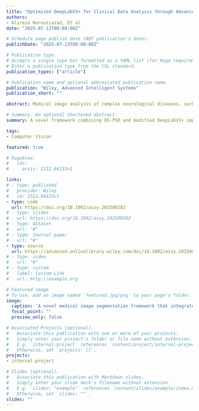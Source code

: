 ```yaml
---
title: "Optimized DeepLabV3+ for Clinical Data Analysis through Advanced Particle Swarm Optimization‐Based Channel Selection"
authors:
- Alireza Norouziazad, Et al.
date: "2025-07-13T00:00:00Z"

# Schedule page publish date (NOT publication's date).
publishDate: "2025-07-13T00:00:00Z"

# Publication type.
# Accepts a single type but formatted as a YAML list (for Hugo requirements).
# Enter a publication type from the CSL standard.
publication_types: ["article"]

# Publication name and optional abbreviated publication name.
publication: "Wiley, Advanced Intelligent Systems"
publication_short: ""

abstract: Medical image analysis of complex neurological diseases, such as brain tumors and Alzheimer's disease, is challenging due to subtle pathological features. Traditional deep learning models often extract redundant features that hinder segmentation accuracy. To address this limitation, a novel machine-learning framework is proposed that combines an Extended Exploration Particle Swarm Optimization (EE-PSO) algorithm with a modified DeepLabV3+ architecture to enhance feature selection and improve segmentation performance in medical imaging tasks. The two main contributions are 1) a structurally optimized DeepLabV3+ model that uses dynamic EE-PSO-driven channels instead of standard convolutional layers to adaptively prioritize important features during training, and 2) an improved PSO algorithm that incorporates particle reinitialization and adaptive inertia weight adjustment to reduce premature convergence and enhance global search capabilities. The atrous spatial pyramid pooling module has the EE-PSO component strategically incorporated inside it, allowing for the synergistic integration of multi-scale contextual information with optimal feature maps. The system demonstrates improvements in mean intersection over union (mIOU) of 2.7% and 2.8% when tested on Alzheimer's and brain tumor datasets. Through the integration of deep feature learning, this study improves the precision-autonomy trade-off in medical image analysis.

# Summary. An optional shortened abstract.
summary: A novel framework combining EE-PSO and modified DeepLabV3+ improves feature selection and segmentation of neurological disease images. Integrating multi-scale contextual information, it enhances mean IoU by 2.7–2.8% on Alzheimer’s and brain tumor datasets, boosting precision and autonomy in medical image analysis.

tags:
- Computer Vision

featured: true

# hugoblox:
#   ids:
#     arxiv: 1512.04133v1

links:
# - type: published
#   provider: Wiley
#   id: 1512.04133v1
- type: code
  url: https://doi.org/10.1002/aisy.202500282
# - type: slides
#   url: https://doi.org/10.1002/aisy.202500282
# - type: dataset
#   url: "#"
# - type: Journal paper
#   url: "#"
- type: source
  url: https://advanced.onlinelibrary.wiley.com/doi/10.1002/aisy.202500282
# - type: video
#   url: "#"
# - type: custom
#   label: Custom Link
#   url: http://example.org

# Featured image
# To use, add an image named `featured.jpg/png` to your page's folder. 
image:
  caption: 'A novel medical image segmentation framework that integrates an enhanced Particle Swarm Optimization (EE-PSO) into DeepLabV3+ to optimize feature selection. By dynamically identifying key channels in the atrous spatial pyramid pooling module, the method improves segmentation performance, achieving mIoU gains of 2.7% on Alzheimer''s and 2.8% on brain tumor datasets, effectively enhancing precision, robustness, and detection of subtle pathological features.'
  focal_point: ""
  preview_only: false

# Associated Projects (optional).
#   Associate this publication with one or more of your projects.
#   Simply enter your project's folder or file name without extension.
#   E.g. `internal-project` references `content/project/internal-project/index.md`.
#   Otherwise, set `projects: []`.
projects:
- internal-project

# Slides (optional).
#   Associate this publication with Markdown slides.
#   Simply enter your slide deck's filename without extension.
#   E.g. `slides: "example"` references `content/slides/example/index.md`.
#   Otherwise, set `slides: ""`.
slides: ""
---
```

<!-- 
This work is driven by the results in my [previous paper](/publication/conference-paper/) on LLMs. -->

<!-- {{% callout note %}}
Create your slides in Markdown - click the *Slides* button to check out the example.
{{% /callout %}}

Add the publication's **full text** or **supplementary notes** here. You can use rich formatting such as including [code, math, and images](https://docs.hugoblox.com/content/writing-markdown-latex/). -->
